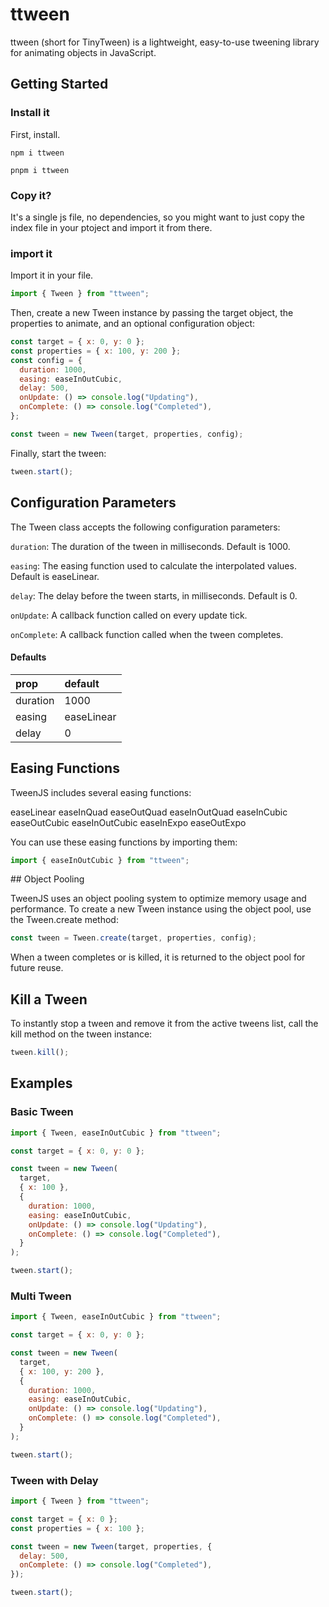 # ttween

ttween (short for TinyTween) is a lightweight, easy-to-use tweening library for animating objects in JavaScript.

## Getting Started

### Install it

First, install.

```node
npm i ttween
```

```node
pnpm i ttween
```

### Copy it?

It's a single js file, no dependencies, so you might want to just copy the index file in your ptoject and import it from there.

### import it

Import it in your file.

```js
import { Tween } from "ttween";
```

Then, create a new Tween instance by passing the target object, the properties to animate, and an optional configuration object:

```js
const target = { x: 0, y: 0 };
const properties = { x: 100, y: 200 };
const config = {
  duration: 1000,
  easing: easeInOutCubic,
  delay: 500,
  onUpdate: () => console.log("Updating"),
  onComplete: () => console.log("Completed"),
};

const tween = new Tween(target, properties, config);
```

Finally, start the tween:

```js
tween.start();
```

## Configuration Parameters

The Tween class accepts the following configuration parameters:

`duration`: The duration of the tween in milliseconds. Default is 1000.

`easing`: The easing function used to calculate the interpolated values. Default
is easeLinear.

`delay`: The delay before the tween starts, in milliseconds. Default is 0.

`onUpdate`: A callback function called on every update tick.

`onComplete`: A callback function called when the tween completes.

#### Defaults

| prop     | default    |
| :------- | :--------- |
| duration | 1000       |
| easing   | easeLinear |
| delay    | 0          |

## Easing Functions

TweenJS includes several easing functions:

easeLinear
easeInQuad
easeOutQuad
easeInOutQuad
easeInCubic
easeOutCubic
easeInOutCubic
easeInExpo
easeOutExpo

You can use these easing functions by importing them:

```js
import { easeInOutCubic } from "ttween";
```

## Object Pooling

TweenJS uses an object pooling system to optimize memory usage and performance. To create a new Tween instance using the object pool, use the Tween.create method:

```js
const tween = Tween.create(target, properties, config);
```

When a tween completes or is killed, it is returned to the object pool for future reuse.

## Kill a Tween

To instantly stop a tween and remove it from the active tweens list, call the kill method on the tween instance:

```js
tween.kill();
```

## Examples

### Basic Tween

```js
import { Tween, easeInOutCubic } from "ttween";

const target = { x: 0, y: 0 };

const tween = new Tween(
  target,
  { x: 100 },
  {
    duration: 1000,
    easing: easeInOutCubic,
    onUpdate: () => console.log("Updating"),
    onComplete: () => console.log("Completed"),
  }
);

tween.start();
```

### Multi Tween

```js
import { Tween, easeInOutCubic } from "ttween";

const target = { x: 0, y: 0 };

const tween = new Tween(
  target,
  { x: 100, y: 200 },
  {
    duration: 1000,
    easing: easeInOutCubic,
    onUpdate: () => console.log("Updating"),
    onComplete: () => console.log("Completed"),
  }
);

tween.start();
```

### Tween with Delay

```js
import { Tween } from "ttween";

const target = { x: 0 };
const properties = { x: 100 };

const tween = new Tween(target, properties, {
  delay: 500,
  onComplete: () => console.log("Completed"),
});

tween.start();
```
